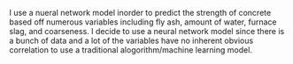 I use a nueral network model inorder to predict the strength of concrete based off numerous variables including fly ash, amount of water, 
furnace slag, and coarseness. I decide to use a neural network model since there is a bunch of data and a lot of the variables have no 
inherent obvious correlation to use a traditional alogorithm/machine learning model. 
